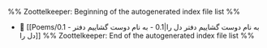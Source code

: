 %% Zoottelkeeper: Beginning of the autogenerated index file list  %%
- 📄 [[Poems/0.1 - به نام دوست گشاییم دفتر دل را|0.1 - به نام دوست گشاییم دفتر دل را]]
%% Zoottelkeeper: End of the autogenerated index file list  %%
